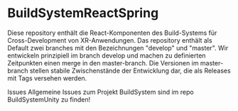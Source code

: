 # BuildSystemReactSpring

Diese repository enthält die React-Komponenten des Build-Systems für Cross-Development von XR-Anwendungen. Das repository enthält als Default zwei branches mit den Bezeichnungen "develop" und "master". Wir entwickeln prinzipiell im branch develop und machen zu definierten Zeitpunkten einen merge in den master-branch. Die Versionen im master-branch stellen stabile Zwischenstände der Entwicklung dar, die als Releases mit Tags versehen werden.

Issues
Allgemeine Issues zum Projekt BuildSystem sind im repo BuildSystemUnity zu finden!
